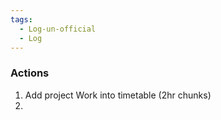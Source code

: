 ```yaml
---
tags:
  - Log-un-official
  - Log
---
```


### Actions

1. Add project Work into timetable (2hr chunks)
2.
